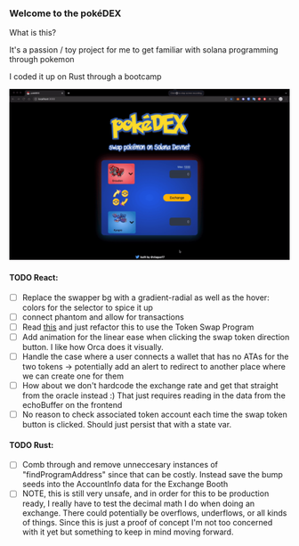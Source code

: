 ### Welcome to the pokéDEX

What is this?

It's a passion / toy project for me to get familiar with solana programming through pokemon

I coded it up on Rust through a bootcamp

<img src="./frontend/assets/poke-dex.gif" alt="Demo image" />

#### TODO React:

- [ ] Replace the swapper bg with a gradient-radial as well as the hover: colors for the selector to spice it up
- [ ] connect phantom and allow for transactions
- [ ] Read [this](https://spl.solana.com/token-swap) and just refactor this to use the Token Swap Program
- [ ] Add animation for the linear ease when clicking the swap token direction button. I like how Orca does it visually.
- [ ] Handle the case where a user connects a wallet that has no ATAs for the two tokens -> potentially add an alert to redirect to another place where we can create one for them
- [ ] How about we don't hardcode the exchange rate and get that straight from the oracle instead :) That just requires reading in the data from the echoBuffer on the frontend
- [ ] No reason to check associated token account each time the swap token button is clicked. Should just persist that with a state var.

#### TODO Rust:

- [ ] Comb through and remove unneccesary instances of "findProgramAddress" since that can be costly. Instead save the bump seeds into the AccountInfo data for the Exchange Booth
- [ ] NOTE, this is still very unsafe, and in order for this to be production ready, I really have to test the decimal math I do when doing an exchange. There could potentially be overflows, underflows, or all kinds of things. Since this is just a proof of concept I'm not too concerned with it yet but something to keep in mind moving forward.
